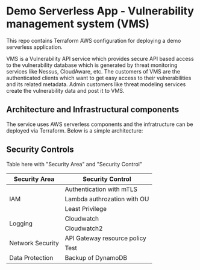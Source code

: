 # Demo Serverless App - Vulnerability management system (VMS)

This repo contains Terraform AWS configuration for deploying a demo serverless application.

VMS is a Vulnerability API service which provides secure API based access to the vulnerability database which is generated by threat monitoring services like Nessus, CloudAware, etc. The customers of VMS are the authenticated clients which want to get easy access to their vulnerabilities and its related metadata. Admin customers like threat modeling services create the vulnerability data and post it to VMS. 

## Architecture and Infrastructural components

The service uses AWS serverless components and the infratructure can be deployed via Terraform. Below is a simple architecture:

## Security Controls

Table here with "Security Area" and "Security Control"


<table>
    <thead>
        <tr>
            <th>Security Area</th>
            <th>Security Control</th>
        </tr>
    </thead>
    <tbody>
        <tr>
            <td rowspan=3>IAM</td>
            <td>Authentication with mTLS</td>
        </tr>
        <tr>
            <td>Lambda authrozation with OU</td>
        </tr>
        <tr>
            <td>Least Privilege</td>
        </tr>
        <tr>
            <td rowspan=2>Logging</td>
            <td>Cloudwatch</td>
        </tr>
        <tr>
            <td>Cloudwatch2</td>
        </tr>  
        <tr>
            <td rowspan=2>Network Security</td>
            <td>API Gateway resource policy</td>
        </tr>
         <tr>
            <td>Test</td>
        </tr> 
         <tr>
            <td rowspan=2>Data Protection</td>
            <td>Backup of DynamoDB</td>
        </tr>
    </tbody>
</table>


